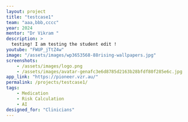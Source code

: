 ```yaml
---
layout: project
title: "testcase1"
team: "aaa,bbb,cccc"
year: 2024
mentor: "Dr Vikram "
description: >
  testing! I am testing the student edit !
youtube: "FWUP_jTtZ4w"
image: "/assets/images/wp3653568-88rising-wallpapers.jpg"
screenshots:
    - /assets/images/logo.png
    - /assets/images/avatar-genafc3e6d8785d2163b28bfdf80f285e6c.jpg
app_link: "https://pioneer.vzr.au/"
permalink: /projects/testcase1/
tags:
    - Medication
    - Risk Calculation
    - AI
designed_for: "Clinicians"
---
```

    